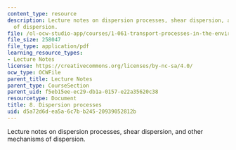 ```yaml
---
content_type: resource
description: Lecture notes on dispersion processes, shear dispersion, and other mechanisms
  of dispersion.
file: /ol-ocw-studio-app/courses/1-061-transport-processes-in-the-environment-fall-2008/d5a72d6dea5a6c7bb24520939052812b_lec_08.pdf
file_size: 258047
file_type: application/pdf
learning_resource_types:
- Lecture Notes
license: https://creativecommons.org/licenses/by-nc-sa/4.0/
ocw_type: OCWFile
parent_title: Lecture Notes
parent_type: CourseSection
parent_uid: f5eb15ee-ec29-db1a-0157-e22a35620c38
resourcetype: Document
title: 8. Dispersion processes
uid: d5a72d6d-ea5a-6c7b-b245-20939052812b
---
```

Lecture notes on dispersion processes, shear dispersion, and other mechanisms of dispersion.